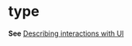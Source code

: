 # type

**See** [Describing interactions with UI](https://worldready.cloudapp.net/Styleguide/Read?id=2700&topicid=26472)
